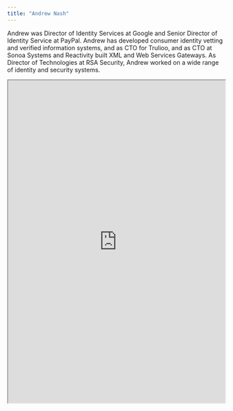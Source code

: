 ```yaml
---
title: "Andrew Nash"
---
```


Andrew was Director of Identity Services at Google and Senior Director of Identity Service at PayPal. Andrew has developed consumer identity vetting and verified information systems, and as CTO for Trulioo, and as CTO at Sonoa Systems and Reactivity built XML and Web Services Gateways. As Director of Technologies at RSA Security, Andrew worked on a wide range of identity and security systems.

<iframe height="750" width="100%" src="https://ewelton.github.io/ktest/wiki.html#Andrew%20Nash"></iframe>
